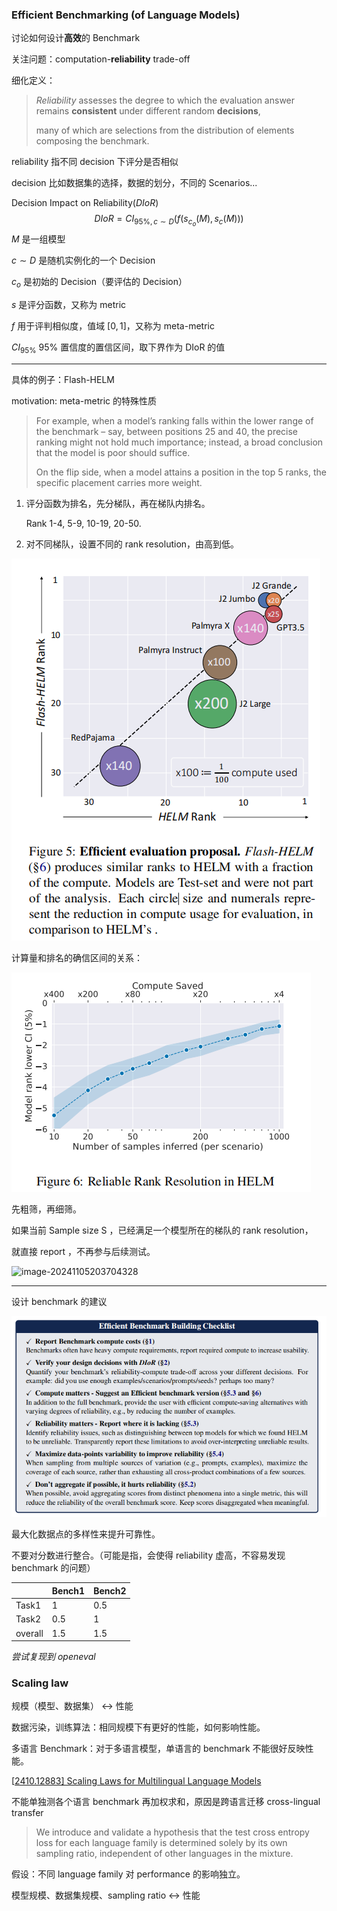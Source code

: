 ### **Efficient Benchmarking (of Language Models)**

讨论如何设计**高效**的 Benchmark

关注问题：computation-**reliability** trade-off

细化定义：

> *Reliability* assesses the degree to which the evaluation answer remains **consistent** under different random **decisions**, 
>
> many of which are selections from the distribution of elements composing the benchmark.

reliability 指不同 decision 下评分是否相似

decision 比如数据集的选择，数据的划分，不同的 Scenarios...

Decision Impact on Reliability(*DIoR*)
$$
DIoR = CI_{95\%,c \sim D}(f(s_{c_o}(M),s_c(M)))
$$
$M$ 是一组模型

$c \sim D$ 是随机实例化的一个 Decision

$c_o$ 是初始的 Decision（要评估的 Decision）

$s$ 是评分函数，又称为 metric

$f$ 用于评判相似度，值域 $[0,1]$，又称为 meta-metric

$CI_{95\%}$ 95% 置信度的置信区间，取下界作为 DIoR 的值

---

具体的例子：Flash-HELM

motivation: meta-metric 的特殊性质

> For example, when a model’s ranking falls within the lower range of the benchmark – say, between positions 25 and 40, the precise ranking might not hold much importance; instead, a broad conclusion that the model is poor should suffice. 
>
> On the flip side, when a model attains a position in the top 5 ranks, the specific placement carries more weight.

1. 评分函数为排名，先分梯队，再在梯队内排名。

   Rank 1-4, 5-9, 10-19, 20-50.

2. 对不同梯队，设置不同的 rank resolution，由高到低。

![image-20241105202347915](.\image\image3.png)

计算量和排名的确信区间的关系：

![image-20241105202248435](.\image\image4.png)

先粗筛，再细筛。

如果当前 Sample size S ，已经满足一个模型所在的梯队的 rank resolution，

就直接 report ，不再参与后续测试。

![image-20241105203704328](C:\Users\Singe\Desktop\Useful\Research\NLP\Scaling-Laws-Theories-for-LLMs-benchmarks_capabilities_safety-\areport\image\image5.png)

---

设计 benchmark 的建议

![image-20241105184203825](.\image\image2.png)

最大化数据点的多样性来提升可靠性。

不要对分数进行整合。（可能是指，会使得 reliability 虚高，不容易发现 benchmark 的问题）

|         | Bench1 | Bench2 |
| ------- | ------ | ------ |
| Task1   | 1      | 0.5    |
| Task2   | 0.5    | 1      |
| overall | 1.5    | 1.5    |

*尝试复现到 openeval*

### Scaling law

规模（模型、数据集） <-> 性能

数据污染，训练算法：相同规模下有更好的性能，如何影响性能。

多语言 Benchmark：对于多语言模型，单语言的 benchmark 不能很好反映性能。

[[2410.12883\] Scaling Laws for Multilingual Language Models](https://arxiv.org/abs/2410.12883)

不能单独测各个语言 benchmark 再加权求和，原因是跨语言迁移 cross-lingual transfer

> We introduce and validate a hypothesis that the test cross entropy loss for each language family is determined solely by its own sampling ratio, independent of other languages in the mixture.

假设：不同 language family 对 performance 的影响独立。

模型规模、数据集规模、sampling ratio <-> 性能
